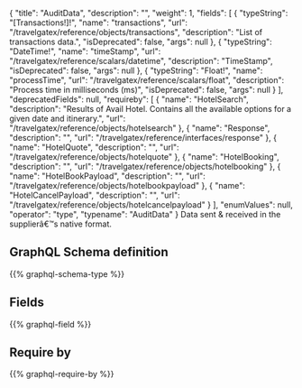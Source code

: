 {
  "title": "AuditData",
  "description": "",
  "weight": 1,
  "fields": [
    {
      "typeString": "[Transactions!]!",
      "name": "transactions",
      "url": "/travelgatex/reference/objects/transactions",
      "description": "List of transactions data.",
      "isDeprecated": false,
      "args": null
    },
    {
      "typeString": "DateTime!",
      "name": "timeStamp",
      "url": "/travelgatex/reference/scalars/datetime",
      "description": "TimeStamp",
      "isDeprecated": false,
      "args": null
    },
    {
      "typeString": "Float!",
      "name": "processTime",
      "url": "/travelgatex/reference/scalars/float",
      "description": "Process time in milliseconds (ms)",
      "isDeprecated": false,
      "args": null
    }
  ],
  "deprecatedFields": null,
  "requireby": [
    {
      "name": "HotelSearch",
      "description": "Results of Avail Hotel. Contains all the available options for a given date and itinerary.",
      "url": "/travelgatex/reference/objects/hotelsearch"
    },
    {
      "name": "Response",
      "description": "",
      "url": "/travelgatex/reference/interfaces/response"
    },
    {
      "name": "HotelQuote",
      "description": "",
      "url": "/travelgatex/reference/objects/hotelquote"
    },
    {
      "name": "HotelBooking",
      "description": "",
      "url": "/travelgatex/reference/objects/hotelbooking"
    },
    {
      "name": "HotelBookPayload",
      "description": "",
      "url": "/travelgatex/reference/objects/hotelbookpayload"
    },
    {
      "name": "HotelCancelPayload",
      "description": "",
      "url": "/travelgatex/reference/objects/hotelcancelpayload"
    }
  ],
  "enumValues": null,
  "operator": "type",
  "typename": "AuditData"
}
Data sent & received in the supplierâ€™s native format.
## GraphQL Schema definition

{{% graphql-schema-type %}}

## Fields

{{% graphql-field %}}

## Require by

{{% graphql-require-by %}}
